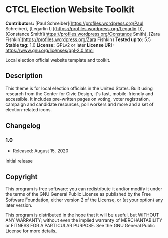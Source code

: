 # CTCL Election Website Toolkit #
**Contributors:** [Paul Schreiber](https://profiles.wordpress.org/Paul Schreiber), [Legarlin Li](https://profiles.wordpress.org/Legarlin Li), [Constance Smith](https://profiles.wordpress.org/Constance Smith), [Zara Fishkin](https://profiles.wordpress.org/Zara Fishkin)
**Tested up to:** 5.5
**Stable tag:** 1.0
**License:** GPLv2 or later
**License URI:** https://www.gnu.org/licenses/gpl-2.0.html

Local election official website template and toolkit.

## Description ##

This theme is for local election officials in the United States. Built using
research from the Center for Civic Design, it's fast, mobile-friendly and
accessible. It includes pre-written pages on voting, voter registration,
campaign and candidate resources, poll workers and more and a set of
election-related icons.

## Changelog ##

### 1.0 ###
* Released: August 15, 2020

Initial release

## Copyright ##

This program is free software: you can redistribute it and/or modify
it under the terms of the GNU General Public License as published by
the Free Software Foundation, either version 2 of the License, or
(at your option) any later version.

This program is distributed in the hope that it will be useful,
but WITHOUT ANY WARRANTY; without even the implied warranty of
MERCHANTABILITY or FITNESS FOR A PARTICULAR PURPOSE. See the
GNU General Public License for more details.

